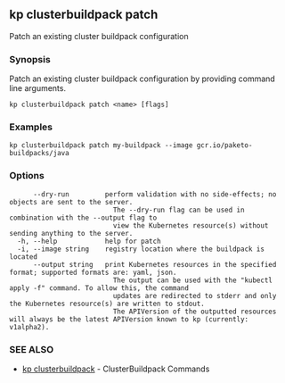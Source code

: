 ## kp clusterbuildpack patch

Patch an existing cluster buildpack configuration

### Synopsis

Patch an existing cluster buildpack configuration by providing command line arguments.

```
kp clusterbuildpack patch <name> [flags]
```

### Examples

```
kp clusterbuildpack patch my-buildpack --image gcr.io/paketo-buildpacks/java
```

### Options

```
      --dry-run         perform validation with no side-effects; no objects are sent to the server.
                          The --dry-run flag can be used in combination with the --output flag to
                          view the Kubernetes resource(s) without sending anything to the server.
  -h, --help            help for patch
  -i, --image string    registry location where the buildpack is located
      --output string   print Kubernetes resources in the specified format; supported formats are: yaml, json.
                          The output can be used with the "kubectl apply -f" command. To allow this, the command
                          updates are redirected to stderr and only the Kubernetes resource(s) are written to stdout.
                          The APIVersion of the outputted resources will always be the latest APIVersion known to kp (currently: v1alpha2).
```

### SEE ALSO

* [kp clusterbuildpack](kp_clusterbuildpack.md)	 - ClusterBuildpack Commands

